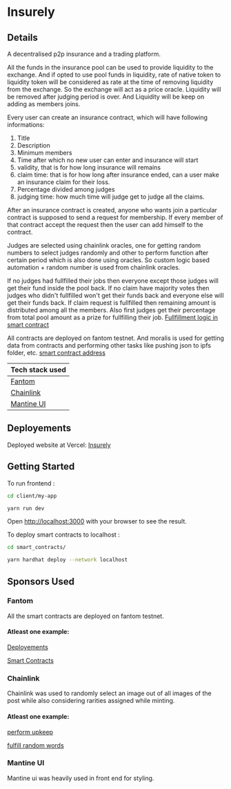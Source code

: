 # Insurely

## Details

A decentralised p2p insurance and a trading platform.

All the funds in the insurance pool can be used to provide liquidity to the exchange.
And if opted to use pool funds in liquidity, rate of native token to liquidity token will be considered as rate at the time of removing liquidity from the exchange. So the exchange will act as a price oracle. Liquidity will be removed after judging period is over. And Liquidity will be keep on adding as members joins.

Every user can create an insurance contract, which will have following informations:

1. Title
2. Description
3. Minimum members
4. Time after which no new user can enter and insurance will start
5. validity, that is for how long insurance will remains
6. claim time: that is for how long after insurance ended, can a user make an insurance claim for their loss.
7. Percentage divided among judges
8. judging time: how much time will judge get to judge all the claims.

After an insurance contract is created, anyone who wants join a particular contract is supposed to send a request for membership. If every member of that contract accept the request then the user can add himself to the contract.

Judges are selected using chainlink oracles, one for getting random numbers to select judges randomly and other to perform function after certain period which is also done using oracles. So custom logic based automation + random number is used from chainlink oracles.

If no judges had fullfilled their jobs then everyone except those judges will get their fund inside the pool back. If no claim have majority votes then judges who didn't fullfilled won't get their funds back and everyone else will get their funds back. If claim request is fullfilled then remaining amount is distributed among all the members. Also first judges get their percentage from total pool amount as a prize for fullfilling their job.
[Fullfillment logic in smart contract](https://github.com/Ahmed-Aghadi/insurely/blob/main/smart_contracts/contracts/Insurance.sol#L266)

All contracts are deployed on fantom testnet. And moralis is used for getting data from contracts and performing other tasks like pushing json to ipfs folder, etc.
[smart contract address](https://github.com/Ahmed-Aghadi/insurely/blob/main/client/my-app/constants/contractAddress.json)

| Tech stack used           |
| ------------------------- |
| [Fantom](#fantom)         |
| [Chainlink](#chainlink)   |
| [Mantine UI](#mantine-ui) |

## Deployements

Deployed website at Vercel: [Insurely](https://insurely.vercel.app/)

## Getting Started

To run frontend :

```bash
cd client/my-app

yarn run dev
```

Open [http://localhost:3000](http://localhost:3000) with your browser to see the result.

To deploy smart contracts to localhost :

```bash
cd smart_contracts/

yarn hardhat deploy --network localhost
```

## Sponsors Used

### Fantom

All the smart contracts are deployed on fantom testnet.

#### Atleast one example:

[Deployements](https://github.com/Ahmed-Aghadi/insurely/tree/main/smart_contracts/deployments/fantomtest)

[Smart Contracts](https://github.com/Ahmed-Aghadi/insurely/tree/main/smart_contracts/contracts)

### Chainlink

Chainlink was used to randomly select an image out of all images of the post while also considering rarities assigned while minting.

#### Atleast one example:

[perform upkeep](https://github.com/Ahmed-Aghadi/insurely/blob/main/smart_contracts/contracts/Factory.sol#L84)

[fulfill random words](https://github.com/Ahmed-Aghadi/insurely/blob/main/smart_contracts/contracts/Factory.sol#L100)

### Mantine UI

Mantine ui was heavily used in front end for styling.

